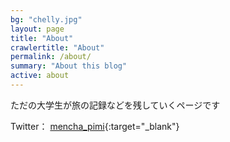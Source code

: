 ```yaml
---
bg: "chelly.jpg"
layout: page
title: "About"
crawlertitle: "About"
permalink: /about/
summary: "About this blog"
active: about
---
```

ただの大学生が旅の記録などを残していくページです

Twitter： [mencha_pimi](https://twitter.com/mencha_pimi){:target="_blank"}
